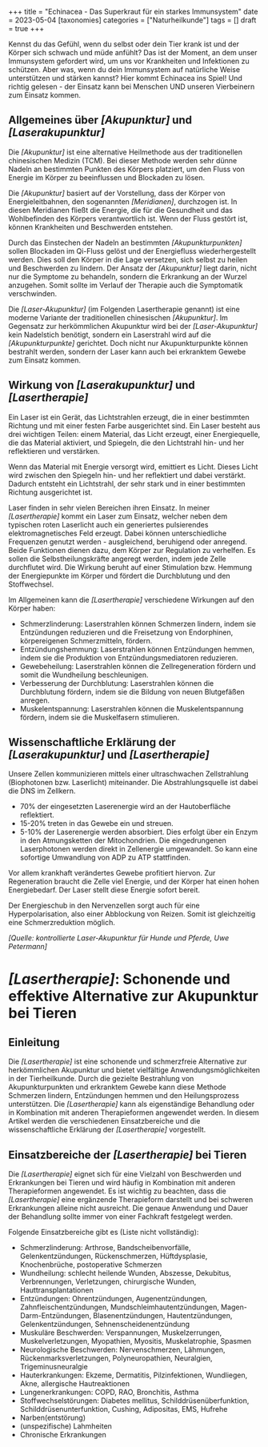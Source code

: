 +++
title = "Echinacea - Das Superkraut für ein starkes Immunsystem"
date = 2023-05-04
[taxonomies]
categories = ["Naturheilkunde"]
tags = []
draft = true
+++

Kennst du das Gefühl, wenn du selbst oder dein Tier krank ist und der Körper sich schwach und müde anfühlt? Das ist der Moment, an dem unser Immunsystem gefordert wird, um uns vor Krankheiten und Infektionen zu schützen. Aber was, wenn du dein Immunsystem auf natürliche Weise unterstützen und stärken kannst? Hier kommt Echinacea ins Spiel! Und richtig gelesen - der Einsatz kann bei Menschen UND unseren Vierbeinern zum Einsatz kommen.
<!-- more -->


## Allgemeines über *[Akupunktur]* und *[Laserakupunktur]*

Die *[Akupunktur]* ist eine alternative Heilmethode aus der traditionellen chinesischen Medizin (TCM). Bei dieser Methode werden sehr dünne Nadeln an bestimmten Punkten des Körpers platziert, um den Fluss von Energie im Körper zu beeinflussen und Blockaden zu lösen.

Die *[Akupunktur]* basiert auf der Vorstellung, dass der Körper von Energieleitbahnen, den sogenannten *[Meridianen]*, durchzogen ist. In diesen Meridianen fließt die Energie, die für die Gesundheit und das Wohlbefinden des Körpers verantwortlich ist. Wenn der Fluss gestört ist, können Krankheiten und Beschwerden entstehen.

Durch das Einstechen der Nadeln an bestimmten *[Akupunkturpunkten]* sollen Blockaden im Qi-Fluss gelöst und der Energiefluss wiederhergestellt werden. Dies soll den Körper in die Lage versetzen, sich selbst zu heilen und Beschwerden zu lindern. Der Ansatz der *[Akupunktur]* liegt darin, nicht nur die Symptome zu behandeln, sondern die Erkrankung an der Wurzel anzugehen. Somit sollte im Verlauf der Therapie auch die Symptomatik verschwinden.

Die *[Laser-Akupunktur]* (im Folgenden Lasertherapie genannt) ist eine moderne Variante der traditionellen chinesischen *[Akupunktur]*. Im Gegensatz zur herkömmlichen Akupunktur wird bei der *[Laser-Akupunktur]* kein Nadelstich benötigt, sondern ein Laserstrahl wird auf die *[Akupunkturpunkte]* gerichtet. Doch nicht nur Akupunkturpunkte können bestrahlt werden, sondern der Laser kann auch bei erkranktem Gewebe zum Einsatz kommen.


## Wirkung von *[Laserakupunktur]* und *[Lasertherapie]*

Ein Laser ist ein Gerät, das Lichtstrahlen erzeugt, die in einer bestimmten Richtung und mit einer festen Farbe ausgerichtet sind. Ein Laser besteht aus drei wichtigen Teilen: einem Material, das Licht erzeugt, einer Energiequelle, die das Material aktiviert, und Spiegeln, die den Lichtstrahl hin- und her reflektieren und verstärken.

Wenn das Material mit Energie versorgt wird, emittiert es Licht. Dieses Licht wird zwischen den Spiegeln hin- und her reflektiert und dabei verstärkt. Dadurch entsteht ein Lichtstrahl, der sehr stark und in einer bestimmten Richtung ausgerichtet ist.

Laser finden in sehr vielen Bereichen ihren Einsatz. In meiner *[Lasertherapie]* kommt ein Laser zum Einsatz, welcher neben dem typischen roten Laserlicht auch ein generiertes pulsierendes elektromagnetisches Feld erzeugt. Dabei können unterschiedliche Frequenzen genutzt werden - ausgleichend, beruhigend oder anregend. Beide Funktionen dienen dazu, dem Körper zur Regulation zu verhelfen. Es sollen die Selbstheilungskräfte angeregt werden, indem jede Zelle durchflutet wird. Die Wirkung beruht auf einer Stimulation bzw. Hemmung der Energiepunkte im Körper und fördert die Durchblutung und den Stoffwechsel.

Im Allgemeinen kann die *[Lasertherapie]* verschiedene Wirkungen auf den Körper haben:

- Schmerzlinderung: Laserstrahlen können Schmerzen lindern, indem sie Entzündungen reduzieren und die Freisetzung von Endorphinen, körpereigenen Schmerzmitteln, fördern.
- Entzündungshemmung: Laserstrahlen können Entzündungen hemmen, indem sie die Produktion von Entzündungsmediatoren reduzieren.
- Gewebeheilung: Laserstrahlen können die Zellregeneration fördern und somit die Wundheilung beschleunigen.
- Verbesserung der Durchblutung: Laserstrahlen können die Durchblutung fördern, indem sie die Bildung von neuen Blutgefäßen anregen.
- Muskelentspannung: Laserstrahlen können die Muskelentspannung fördern, indem sie die Muskelfasern stimulieren.

## Wissenschaftliche Erklärung der *[Laserakupunktur]* und *[Lasertherapie]*

Unsere Zellen kommunizieren mittels einer ultraschwachen Zellstrahlung (Biophotonen bzw. Laserlicht) miteinander. Die Abstrahlungsquelle ist dabei die DNS im Zellkern.

- 70% der eingesetzten Laserenergie wird an der Hautoberfläche reflektiert.
- 15-20% treten in das Gewebe ein und streuen.
- 5-10% der Laserenergie werden absorbiert. Dies erfolgt über ein Enzym in den Atmungsketten der Mitochondrien. Die eingedrungenen Laserphotonen werden direkt in Zellenergie umgewandelt. So kann eine sofortige Umwandlung von ADP zu ATP stattfinden.

Vor allem krankhaft verändertes Gewebe profitiert hiervon. Zur Regeneration braucht die Zelle viel Energie, und der Körper hat einen hohen Energiebedarf. Der Laser stellt diese Energie sofort bereit.

Der Energieschub in den Nervenzellen sorgt auch für eine Hyperpolarisation, also einer Abblockung von Reizen. Somit ist gleichzeitig eine Schmerzreduktion möglich.

*[Quelle: kontrollierte Laser-Akupunktur für Hunde und Pferde, Uwe Petermann]*

# *[Lasertherapie]*: Schonende und effektive Alternative zur Akupunktur bei Tieren

## Einleitung

Die *[Lasertherapie]* ist eine schonende und schmerzfreie Alternative zur herkömmlichen Akupunktur und bietet vielfältige Anwendungsmöglichkeiten in der Tierheilkunde. Durch die gezielte Bestrahlung von Akupunkturpunkten und erkranktem Gewebe kann diese Methode Schmerzen lindern, Entzündungen hemmen und den Heilungsprozess unterstützen. Die *[Lasertherapie]* kann als eigenständige Behandlung oder in Kombination mit anderen Therapieformen angewendet werden. In diesem Artikel werden die verschiedenen Einsatzbereiche und die wissenschaftliche Erklärung der *[Lasertherapie]* vorgestellt.

## Einsatzbereiche der *[Lasertherapie]* bei Tieren

Die *[Lasertherapie]* eignet sich für eine Vielzahl von Beschwerden und Erkrankungen bei Tieren und wird häufig in Kombination mit anderen Therapieformen angewendet. Es ist wichtig zu beachten, dass die *[Lasertherapie]* eine ergänzende Therapieform darstellt und bei schweren Erkrankungen alleine nicht ausreicht. Die genaue Anwendung und Dauer der Behandlung sollte immer von einer Fachkraft festgelegt werden.

Folgende Einsatzbereiche gibt es (Liste nicht vollständig):

- Schmerzlinderung: Arthrose, Bandscheibenvorfälle, Gelenkentzündungen, Rückenschmerzen, Hüftdysplasie, Knochenbrüche, postoperative Schmerzen
- Wundheilung: schlecht heilende Wunden, Abszesse, Dekubitus, Verbrennungen, Verletzungen, chirurgische Wunden, Hauttransplantationen
- Entzündungen: Ohrentzündungen, Augenentzündungen, Zahnfleischentzündungen, Mundschleimhautentzündungen, Magen-Darm-Entzündungen, Blasenentzündungen, Hautentzündungen, Gelenkentzündungen, Sehnenscheidenentzündung
- Muskuläre Beschwerden: Verspannungen, Muskelzerrungen, Muskelverletzungen, Myopathien, Myositis, Muskelatrophie, Spasmen
- Neurologische Beschwerden: Nervenschmerzen, Lähmungen, Rückenmarksverletzungen, Polyneuropathien, Neuralgien, Trigeminusneuralgie
- Hauterkrankungen: Ekzeme, Dermatitis, Pilzinfektionen, Wundliegen, Akne, allergische Hautreaktionen
- Lungenerkrankungen: COPD, RAO, Bronchitis, Asthma
- Stoffwechselstörungen: Diabetes mellitus, Schilddrüsenüberfunktion, Schilddrüsenunterfunktion, Cushing, Adipositas, EMS, Hufrehe
- Narben(entstörung)
- (unspezifische) Lahmheiten
- Chronische Erkrankungen


